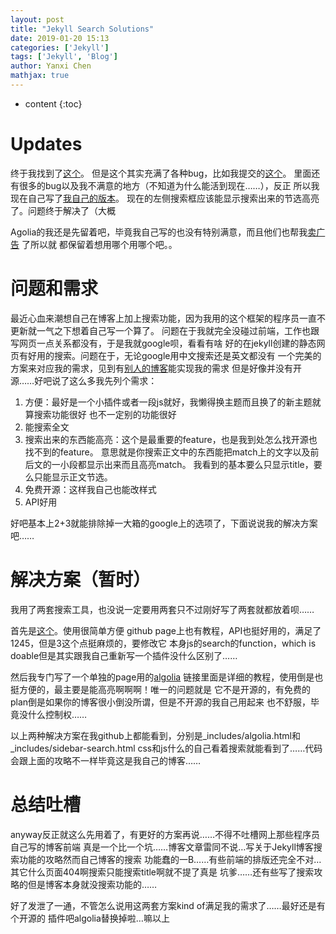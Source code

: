 ```yaml
---
layout: post
title: "Jekyll Search Solutions"
date: 2019-01-20 15:13
categories: ['Jekyll'] 
tags: ['Jekyll', 'Blog']
author: Yanxi Chen
mathjax: true
---
```


* content
{:toc}

# Updates

终于我找到了[这个](https://github.com/wzpan/hexo-theme-freemind/blob/master/source/js/search.js)。
但是这个其实充满了各种bug，比如我提交的[这个](https://github.com/wzpan/hexo-theme-freemind/issues/83)。
里面还有很多的bug以及我不满意的地方（不知道为什么能活到现在……），反正
所以我现在自己写了[我自己的版本](https://github.com/SeraphRoy/SimpleBlogSearch)。
现在的左侧搜索框应该能显示搜索出来的节选高亮了。问题终于解决了（大概

Agolia的我还是先留着吧，毕竟我自己写的也没有特别满意，而且他们也帮我[卖广告](https://community.algolia.com/jekyll-algolia/themes.html)
了所以就
都保留着想用哪个用哪个吧。。

# 问题和需求

最近心血来潮想自己在博客上加上搜索功能，因为我用的这个框架的程序员一直不更新就一气之下想着自己写一个算了。
问题在于我就完全没碰过前端，工作也跟写网页一点关系都没有，于是我就google呗，看看有啥
好的在jekyll创建的静态网页有好用的搜索。问题在于，无论google用中文搜索还是英文都没有
一个完美的方案来对应我的需求，见到有[别人的博客](https://chenkaihua.com/)能实现我的需求
但是好像并没有开源……好吧说了这么多我先列个需求：

1. 方便：最好是一个小插件或者一段js就好，我懒得换主题而且换了的新主题就算搜索功能很好
也不一定别的功能很好
2. 能搜索全文
3. 搜索出来的东西能高亮：这个是最重要的feature，也是我到处怎么找开源也找不到的feature。
意思就是你搜索正文中的东西能把match上的文字以及前后文的一小段都显示出来而且高亮match。
我看到的基本要么只显示title，要么只能显示正文节选。
4. 免费开源：这样我自己也能改样式
5. API好用

好吧基本上2+3就能排除掉一大箱的google上的选项了，下面说说我的解决方案吧……

<!--more-->

# 解决方案（暂时）

我用了两套搜索工具，也没说一定要用两套只不过刚好写了两套就都放着呗……

首先是[这个](https://github.com/christian-fei/Simple-Jekyll-Search)。使用很简单方便
github page上也有教程，API也挺好用的，满足了1245，但是3这个点挺麻烦的，要修改它
本身js的search的function，which is doable但是其实跟我自己重新写一个插件没什么区别了……

然后我专门写了一个单独的page用的[algolia](https://community.algolia.com/jekyll-algolia/blog.html)
链接里面是详细的教程，使用倒是也挺方便的，最主要是能高亮啊啊啊！唯一的问题就是
它不是开源的，有免费的plan倒是如果你的博客很小倒没所谓，但是不开源的我自己用起来
也不舒服，毕竟没什么控制权……

以上两种解决方案在我github上都能看到，分别是\_includes/algolia.html和\_includes/sidebar-search.html
css和js什么的自己看着搜索就能看到了……代码会跟上面的攻略不一样毕竟这是我自己的博客……

# 总结吐槽

anyway反正就这么先用着了，有更好的方案再说……不得不吐槽网上那些程序员自己写的博客前端
真是一个比一个坑……博客文章雷同不说…写关于Jekyll博客搜索功能的攻略然而自己博客的搜索
功能蠢的一B……有些前端的排版还完全不对…其它什么页面404啊搜索只能搜索title啊就不提了真是
坑爹……还有些写了搜索攻略的但是博客本身就没搜索功能的……

好了发泄了一通，不管怎么说用这两套方案kind of满足我的需求了……最好还是有个开源的
插件吧algolia替换掉啦…嘛以上
